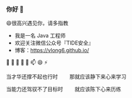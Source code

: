 ### 你好 👋

😄很高兴遇见你，请多指教

- 我是一名 Java 工程师
- 欢迎关注微信公众号『TIDE安全』
- 博客：https://vlong6.github.io/

🔭
🌱
👯
🤔
💬
📫
😄
⚡





<kbd>当才华还撑不起也行时</kbd>
&emsp;&emsp;<kbd>那就应该静下来心来学习</kbd>

<kbd>当能力还驾驭不了目标时</kbd>
&emsp;&emsp;<kbd>就应该陈下心来历练</kbd>
